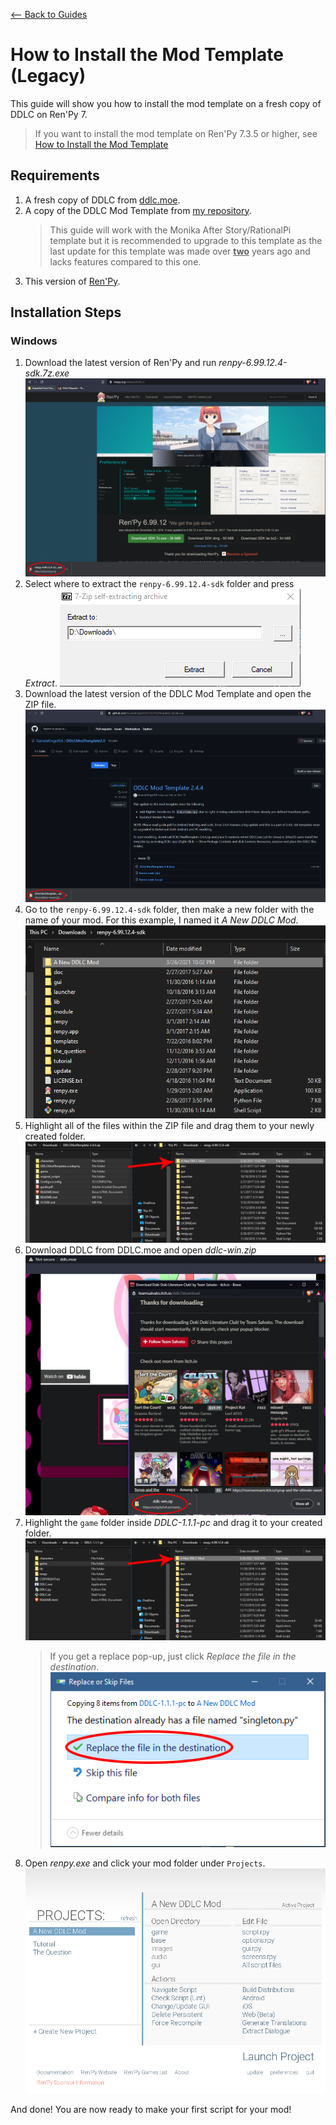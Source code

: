 [<-- Back to Guides](guides.md)

# How to Install the Mod Template (Legacy)

This guide will show you how to install the mod template on a fresh copy of DDLC on Ren'Py 7.
> If you want to install the mod template on Ren'Py 7.3.5 or higher, see [How to Install the Mod Template](Installing-the-Mod-Template-Recent.md)

## Requirements
1. A fresh copy of DDLC from [ddlc.moe](https://ddlc.moe).
2. A copy of the DDLC Mod Template from [my repository](https://github.com/GanstaKingofSA/DDLCModTemplate2.0/releases).
   > This guide will work with the Monika After Story/RationalPi template but it is recommended to upgrade to this template as the last update for this template was made over <u>**two**</u> years ago and lacks features compared to this one.
 3. This version of [Ren'Py](https://www.renpy.org/release/6.99.12).

## Installation Steps

### Windows
1. Download the latest version of Ren'Py and run *renpy-6.99.12.4-sdk.7z.exe*
![Ren'Py Download](../../assets/guides/mod-template-legacy/Capture.PNG)
2. Select where to extract the `renpy-6.99.12.4-sdk` folder and press *Extract*.
![Ren'Py Extractor](../../assets/guides/mod-template/Capture1.PNG)
3. Download the latest version of the DDLC Mod Template and open the ZIP file.
![DDLC MT Download](../../assets/guides/mod-template/Capture4.PNG)
4. Go to the `renpy-6.99.12.4-sdk` folder, then make a new folder with the name of your mod. For this example, I named it *A New DDLC Mod*.
![Folder](../../assets/guides/mod-template-legacy/Capture1.PNG)
5. Highlight all of the files within the ZIP file and drag them to your newly created folder.
![Transfer](../../assets/guides/mod-template-legacy/Capture2.PNG)
6. Download DDLC from DDLC.moe and open *ddlc-win.zip*
![Download DDLC](../../assets/guides/mod-template/Capture6.PNG)
7. Highlight the `game` folder inside *DDLC-1.1.1-pc* and drag it to your created folder.
![Extract Game](../../assets/guides/mod-template-legacy/Capture3.PNG)
   > If you get a replace pop-up, just click *Replace the file in the destination*.
  ![Replace Singleton](../../assets/guides/mod-template/Capture8.PNG)
8. Open *renpy.exe* and click your mod folder under `Projects`.
![Replace Singleton](../../assets/guides/mod-template/screenshot0001.png)

And done! You are now ready to make your first script for your mod! 